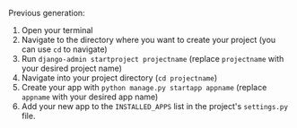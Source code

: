 Previous generation:
1. Open your terminal
2. Navigate to the directory where you want to create your project (you can use `cd` to navigate)
3. Run `django-admin startproject projectname` (replace `projectname` with your desired project name)
4. Navigate into your project directory (`cd projectname`)
5. Create your app with `python manage.py startapp appname` (replace `appname` with your desired app name)
6. Add your new app to the `INSTALLED_APPS` list in the project's `settings.py` file.

